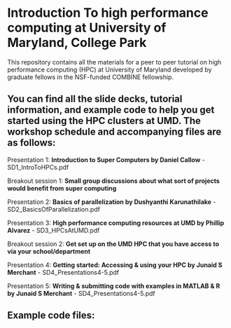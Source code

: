 # Introduction To high performance computing at University of Maryland, College Park

This repository contains all the materials for a peer to peer tutorial on high performance computing (HPC) at University of Maryland developed by graduate fellows in the NSF-funded COMBINE fellowship.

## You can find all the slide decks, tutorial information, and example code to help you get started using the HPC clusters at UMD. The workshop schedule and accompanying files are as follows: 

Presentation 1: **Introduction to Super Computers by Daniel Callow** - SD1_IntroToHPCs.pdf

Breakout session 1: **Small group discussions about what sort of projects would benefit from super computing**

Presentation 2: **Basics of parallelization by Dushyanthi Karunathilake** - SD2_BasicsOfParallelization.pdf

Presentation 3: **High performance computing resources at UMD by Phillip Alvarez** - SD3_HPCsAtUMD.pdf

Breakout session 2: **Get set up on the UMD HPC that you have access to via your school/department**

Presentation 4: **Getting started: Accessing & using your HPC by Junaid S Merchant** - SD4_Presentations4-5.pdf

Presentation 5: **Writing & submitting code with examples in MATLAB & R by Junaid S Merchant** - SD4_Presentations4-5.pdf

## Example code files: 

